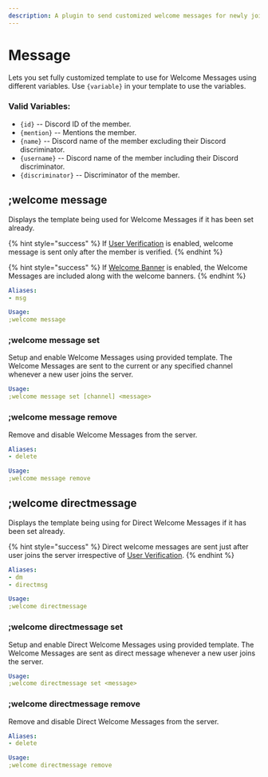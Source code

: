 ```yaml
---
description: A plugin to send customized welcome messages for newly joined members.
---
```


# Message

Lets you set fully customized template to use for Welcome Messages using different variables. Use `{variable}` in your template to use the variables.

### Valid Variables:

* `{id}` -- Discord ID of the member.
* `{mention}` -- Mentions the member.
* `{name}` -- Discord name of the member excluding their Discord discriminator.
* `{username}` -- Discord name of the member including their Discord discriminator.
* `{discriminator}` -- Discriminator of the member.

## ;welcome message

Displays the template being used for Welcome Messages if it has been set already.

{% hint style="success" %}
If [User Verification](../../moderation/user-verification.md) is enabled, welcome message is sent only after the member is verified.
{% endhint %}

{% hint style="success" %}
If [Welcome Banner](banner.md) is enabled, the Welcome Messages are included along with the welcome banners.
{% endhint %}

```yaml
Aliases:
- msg

Usage:
;welcome message
```

### ;welcome message set

Setup and enable Welcome Messages using provided template. The Welcome Messages are sent to the current or any specified channel whenever a new user joins the server.

```yaml
Usage:
;welcome message set [channel] <message>
```

### ;welcome message remove

Remove and disable Welcome Messages from the server.

```yaml
Aliases:
- delete

Usage:
;welcome message remove
```

## ;welcome directmessage

Displays the template being using for Direct Welcome Messages if it has been set already.

{% hint style="success" %}
Direct welcome messages are sent just after user joins the server irrespective of [User Verification](../../moderation/user-verification.md).
{% endhint %}

```yaml
Aliases:
- dm
- directmsg

Usage:
;welcome directmessage
```

### ;welcome directmessage set

Setup and enable Direct Welcome Messages using provided template. The Welcome Messages are sent as direct message whenever a new user joins the server.

```yaml
Usage:
;welcome directmessage set <message>
```

### ;welcome directmessage remove

Remove and disable Direct Welcome Messages from the server.

```yaml
Aliases:
- delete

Usage:
;welcome directmessage remove
```

